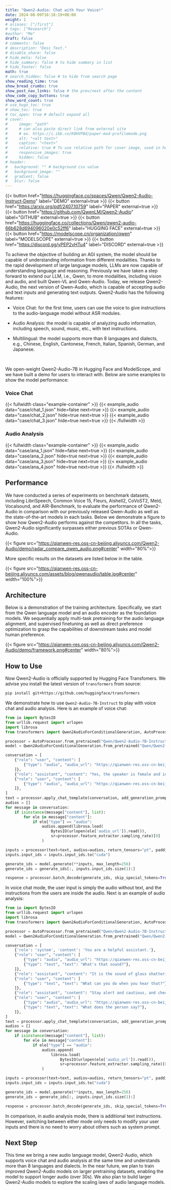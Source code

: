 ```yaml
---
title: "Qwen2-Audio: Chat with Your Voice!"
date: 2024-08-09T16:18:19+08:00
weight: 1
# aliases: ["/first"]
# tags: ["Research"]
#author: "Me"
draft: false
# comments: false
# description: "Desc Text."
# disable_share: false
# hide_meta: false
# hide_summary: false # to hide summary in list
# hide_footer: false
math: true
# search_hidden: false # to hide from search page
show_reading_time: true
show_bread_crumbs: true
show_post_nav_links: false # the prev/next after the content
show_code_copy_buttons: true
show_word_count: true
# use_hugo_toc: true
# show_toc: true
# toc_open: true # default expand all
# cover:
#     image: "path"
#     # can also paste direct link from external site
#     # ex. https://i.ibb.co/K0HVPBd/paper-mod-profilemode.png
#     alt: "<alt text>"
#     caption: "<text>"
#     relative: true # To use relative path for cover image, used in hugo Page-bundles
#     responsive_images: true
#     hidden: false
# header:
#   background: "" # background css value
#   background_image: ""
#   gradient: false
#   blur: false
---
```


{{< button href="https://huggingface.co/spaces/Qwen/Qwen2-Audio-Instruct-Demo" label="DEMO" external=true >}}
{{< button href="https://arxiv.org/pdf/2407.10759" label="PAPER" external=true >}}
{{< button href="https://github.com/QwenLM/Qwen2-Audio" label="GITHUB" external=true >}}
{{< button href="https://huggingface.co/collections/Qwen/qwen2-audio-66b628d694096020e0c52ff6" label="HUGGING FACE" external=true >}}
{{< button href="https://modelscope.cn/organization/qwen" label="MODELSCOPE" external=true >}}
{{< button href="https://discord.gg/yPEP2vHTu4" label="DISCORD" external=true >}}


To achieve the objective of building an AGI system, the model should be capable of understanding information from different modalities. Thanks to the rapid development of large language models, LLMs are now capable of understanding language and reasoning. Previously we have taken a step forward to extend our LLM, i.e., Qwen, to more modalities, including vision and audio, and built Qwen-VL and Qwen-Audio. Today, we release Qwen2-Audio, the next version of Qwen-Audio, which is capable of accepting audio and text inputs and generating text outputs. Qwen2-Audio has the following features:

* Voice Chat: for the first time, users can use the voice to give instructions to the audio-language model without ASR modules.

* Audio Analysis: the model is capable of analyzing audio information, including speech, sound, music, etc., with text instructions.

* Multilingual: the model supports more than 8 languages and dialects, e.g., Chinese, English, Cantonese, French, Italian, Spanish, German, and Japanese.

<br>

We open-weight Qwen2-Audio-7B in Hugging Face and ModelScope, and we have built a demo for users to interact with. Below are some examples to show the model performance:

<style>
  .example-content .grid-layout {
    display: grid;
    grid-template-columns: 1fr
    ;
    row-gap: var(--content-gap)
}
  .example-container {
    width: 100%; /* 确保容器占满父元素 */
    padding: 0; /* 移除内边距 */
    margin: 0; /* 移除外边距 */
  }
  .grid-layout {
    display: flex;
    flex-direction: column;
    width: 100%; /* 确保占满父元素 */
    grid-template-columns: 1fr;
  }
  .message {
    display: flex;
    flex-direction: column; /* 保持行内布局 */
    align-items: flex-start;
    width: 100%; /* 确保占满父元素 */
  }
  .role {
    font-weight: bold;
    margin-right: 5px;
    white-space: nowrap;
  }
  .content {
    display: flex;
    align-items: center;
    white-space: pre-wrap;
    width: 100%; /* 确保占满父元素 */
    margin-bottom: 10px; /* 添加音频图标底部边距 */
    margin-left: 50px;

  }
  .wide-content {
    width: 100%; /* 确保占满父元素 */
  }
  .audio-icon {
    flex-shrink: 0; /* 防止音频图标缩小 */
    margin-right: 10px; /* 与文字之间的间距 */
    margin-bottom: 10px; /* 添加音频图标底部边距 */
  }
  .text-content {
    /* flex-grow: 1; 占据剩余宽度 */
    width: 90%; /* 确保占满父元素 */
    white-space: pre-wrap;
    margin-top: 10px;
  }
  audio {
    vertical-align: middle; /* 确保音频控件正确对齐 */
  }
</style>

### Voice Chat
{{< fullwidth class="example-container" >}}
{{< example_audio data="case/chat_1.json" hide=false next=true >}}
{{< example_audio data="case/chat_2.json" hide=true next=true >}}
{{< example_audio data="case/chat_3.json" hide=true next=true >}}
{{< /fullwidth >}}

### Audio Analysis
{{< fullwidth class="example-container" >}}
{{< example_audio data="case/ana_1.json" hide=false next=true >}}
{{< example_audio data="case/ana_2.json" hide=true next=true >}}
{{< example_audio data="case/ana_3.json" hide=true next=true >}}
{{< example_audio data="case/ana_4.json" hide=true next=true >}}
{{< /fullwidth >}}


## Performance

We have conducted a series of experiments on benchmark datasets, including LibriSpeech, Common Voice 15, Fleurs, Aishell2, CoVoST2, Meld, Vocalsound, and AIR-Benchmark, to evaluate the performance of Qwen2-Audio in comparison with our previously released Qwen-Audio as well as the state-of-the-art models in each tasks. Below we demonstrate a figure to show how Qwen2-Audio performs against the competitors. In all the tasks, Qwen2-Audio significantly surpasses either previous SOTAs or Qwen-Audio.


{{< figure src="https://qianwen-res.oss-cn-beijing.aliyuncs.com/Qwen2-Audio/demo/radar_compare_qwen_audio.png#center" width="80%">}}


More specific results on the datasets are listed below in the table.

{{< figure src="https://qianwen-res.oss-cn-beijing.aliyuncs.com/assets/blog/qwenaudio/table.jpg#center" width="100%">}}



## Architecture

Below is a demonstration of the training architecture. Specifically, we start from the Qwen language model and an audio encoder as the foundation models. We sequentially apply multi-task pretraining for the audio language alignment, and supervised finetuning as well as direct preference optimization to grasp the capabilities of downstream tasks and model human preference.

{{< figure src="https://qianwen-res.oss-cn-beijing.aliyuncs.com/Qwen2-Audio/demo/framework.png#center" width="80%">}}



## How to Use

Now Qwen2-Audio is officially supported by Hugging Face Transfomers. We advise you install the latest version of `transformers` from source:

```bash
pip install git+https://github.com/huggingface/transformers
```

We demonstrate how to use `Qwen2-Audio-7B-Instruct` to play with voice chat and audio analysis. Here is an example of voice chat:

```python
from io import BytesIO
from urllib.request import urlopen
import librosa
from transformers import Qwen2AudioForConditionalGeneration, AutoProcessor

processor = AutoProcessor.from_pretrained("Qwen/Qwen2-Audio-7B-Instruct")
model = Qwen2AudioForConditionalGeneration.from_pretrained("Qwen/Qwen2-Audio-7B-Instruct", device_map="auto")

conversation = [
    {"role": "user", "content": [
        {"type": "audio", "audio_url": "https://qianwen-res.oss-cn-beijing.aliyuncs.com/Qwen2-Audio/audio/guess_age_gender.wav"},
    ]},
    {"role": "assistant", "content": "Yes, the speaker is female and in her twenties."},
    {"role": "user", "content": [
        {"type": "audio", "audio_url": "https://qianwen-res.oss-cn-beijing.aliyuncs.com/Qwen2-Audio/audio/translate_to_chinese.wav"},
    ]},
]
text = processor.apply_chat_template(conversation, add_generation_prompt=True, tokenize=False)
audios = []
for message in conversation:
    if isinstance(message["content"], list):
        for ele in message["content"]:
            if ele["type"] == "audio":
                audios.append(librosa.load(
                    BytesIO(urlopen(ele['audio_url']).read()), 
                    sr=processor.feature_extractor.sampling_rate)[0]
                )

inputs = processor(text=text, audios=audios, return_tensors="pt", padding=True)
inputs.input_ids = inputs.input_ids.to("cuda")

generate_ids = model.generate(**inputs, max_length=256)
generate_ids = generate_ids[:, inputs.input_ids.size(1):]

response = processor.batch_decode(generate_ids, skip_special_tokens=True, clean_up_tokenization_spaces=False)[0]
```

In voice chat mode, the user input is simply the audio without text, and the instructions from the users are inside the audio. Next is an example of audio analysis:

```python
from io import BytesIO
from urllib.request import urlopen
import librosa
from transformers import Qwen2AudioForConditionalGeneration, AutoProcessor

processor = AutoProcessor.from_pretrained("Qwen/Qwen2-Audio-7B-Instruct")
model = Qwen2AudioForConditionalGeneration.from_pretrained("Qwen/Qwen2-Audio-7B-Instruct", device_map="auto")

conversation = [
    {'role': 'system', 'content': 'You are a helpful assistant.'}, 
    {"role": "user", "content": [
        {"type": "audio", "audio_url": "https://qianwen-res.oss-cn-beijing.aliyuncs.com/Qwen2-Audio/audio/glass-breaking-151256.mp3"},
        {"type": "text", "text": "What's that sound?"},
    ]},
    {"role": "assistant", "content": "It is the sound of glass shattering."},
    {"role": "user", "content": [
        {"type": "text", "text": "What can you do when you hear that?"},
    ]},
    {"role": "assistant", "content": "Stay alert and cautious, and check if anyone is hurt or if there is any damage to property."},
    {"role": "user", "content": [
        {"type": "audio", "audio_url": "https://qianwen-res.oss-cn-beijing.aliyuncs.com/Qwen2-Audio/audio/1272-128104-0000.flac"},
        {"type": "text", "text": "What does the person say?"},
    ]},
]
text = processor.apply_chat_template(conversation, add_generation_prompt=True, tokenize=False)
audios = []
for message in conversation:
    if isinstance(message["content"], list):
        for ele in message["content"]:
            if ele["type"] == "audio":
                audios.append(
                    librosa.load(
                        BytesIO(urlopen(ele['audio_url']).read()), 
                        sr=processor.feature_extractor.sampling_rate)[0]
                )

inputs = processor(text=text, audios=audios, return_tensors="pt", padding=True)
inputs.input_ids = inputs.input_ids.to("cuda")

generate_ids = model.generate(**inputs, max_length=256)
generate_ids = generate_ids[:, inputs.input_ids.size(1):]

response = processor.batch_decode(generate_ids, skip_special_tokens=True, clean_up_tokenization_spaces=False)[0]
```

In comparison, in audio analysis mode, there is additional text instructions. However, switching between either mode only needs to modify your user inputs and there is no need to worry about others such as system prompt.

## Next Step
This time we bring a new audio language model, Qwen2-Audio, which supports voice chat and audio analysis at the same time and understands more than 8 languages and dialects. In the near future, we plan to train improved Qwen2-Audio models on larger pretraining datasets, enabling the model to support longer audio (over 30s). We also plan to build larger Qwen2-Audio models to explore the scaling laws of audio language models.